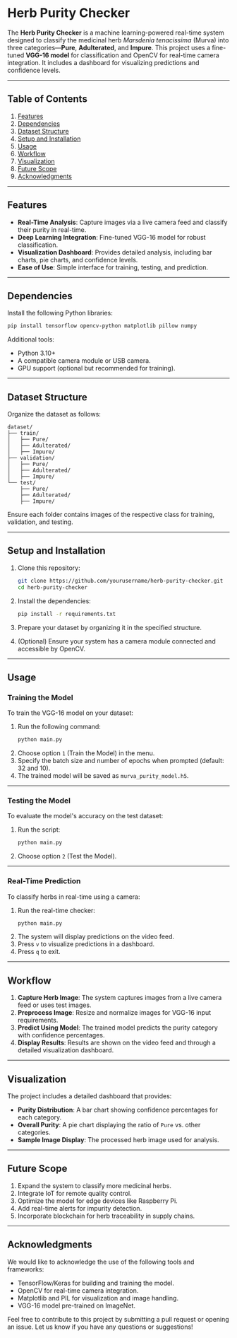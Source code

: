 # **Herb Purity Checker**

The **Herb Purity Checker** is a machine learning-powered real-time system designed to classify the medicinal herb *Marsdenia tenacissima* (Murva) into three categories—**Pure**, **Adulterated**, and **Impure**. This project uses a fine-tuned **VGG-16 model** for classification and OpenCV for real-time camera integration. It includes a dashboard for visualizing predictions and confidence levels.

---

## **Table of Contents**

1. [Features](#features)  
2. [Dependencies](#dependencies)  
3. [Dataset Structure](#dataset-structure)  
4. [Setup and Installation](#setup-and-installation)  
5. [Usage](#usage)  
6. [Workflow](#workflow)  
7. [Visualization](#visualization)  
8. [Future Scope](#future-scope)  
9. [Acknowledgments](#acknowledgments)

---

## **Features**

- **Real-Time Analysis**: Capture images via a live camera feed and classify their purity in real-time.  
- **Deep Learning Integration**: Fine-tuned VGG-16 model for robust classification.  
- **Visualization Dashboard**: Provides detailed analysis, including bar charts, pie charts, and confidence levels.  
- **Ease of Use**: Simple interface for training, testing, and prediction.  

---

## **Dependencies**

Install the following Python libraries:

```bash
pip install tensorflow opencv-python matplotlib pillow numpy
```

Additional tools:  
- Python 3.10+  
- A compatible camera module or USB camera.  
- GPU support (optional but recommended for training).  

---

## **Dataset Structure**

Organize the dataset as follows:

```
dataset/
├── train/
│   ├── Pure/
│   ├── Adulterated/
│   ├── Impure/
├── validation/
│   ├── Pure/
│   ├── Adulterated/
│   ├── Impure/
└── test/
    ├── Pure/
    ├── Adulterated/
    ├── Impure/
```

Ensure each folder contains images of the respective class for training, validation, and testing.

---

## **Setup and Installation**

1. Clone this repository:  
   ```bash
   git clone https://github.com/yourusername/herb-purity-checker.git
   cd herb-purity-checker
   ```

2. Install the dependencies:  
   ```bash
   pip install -r requirements.txt
   ```

3. Prepare your dataset by organizing it in the specified structure.

4. (Optional) Ensure your system has a camera module connected and accessible by OpenCV.

---

## **Usage**

### **Training the Model**
To train the VGG-16 model on your dataset:
1. Run the following command:
   ```bash
   python main.py
   ```
2. Choose option `1` (Train the Model) in the menu.
3. Specify the batch size and number of epochs when prompted (default: 32 and 10).  
4. The trained model will be saved as `murva_purity_model.h5`.

---

### **Testing the Model**
To evaluate the model's accuracy on the test dataset:
1. Run the script:
   ```bash
   python main.py
   ```
2. Choose option `2` (Test the Model).

---

### **Real-Time Prediction**
To classify herbs in real-time using a camera:
1. Run the real-time checker:
   ```bash
   python main.py
   ```
2. The system will display predictions on the video feed.  
3. Press `v` to visualize predictions in a dashboard.  
4. Press `q` to exit.

---

## **Workflow**

1. **Capture Herb Image**: The system captures images from a live camera feed or uses test images.  
2. **Preprocess Image**: Resize and normalize images for VGG-16 input requirements.  
3. **Predict Using Model**: The trained model predicts the purity category with confidence percentages.  
4. **Display Results**: Results are shown on the video feed and through a detailed visualization dashboard.

---

## **Visualization**

The project includes a detailed dashboard that provides:  
- **Purity Distribution**: A bar chart showing confidence percentages for each category.  
- **Overall Purity**: A pie chart displaying the ratio of `Pure` vs. other categories.  
- **Sample Image Display**: The processed herb image used for analysis.

---

## **Future Scope**

1. Expand the system to classify more medicinal herbs.  
2. Integrate IoT for remote quality control.  
3. Optimize the model for edge devices like Raspberry Pi.  
4. Add real-time alerts for impurity detection.  
5. Incorporate blockchain for herb traceability in supply chains.

---

## **Acknowledgments**

We would like to acknowledge the use of the following tools and frameworks:  
- TensorFlow/Keras for building and training the model.  
- OpenCV for real-time camera integration.  
- Matplotlib and PIL for visualization and image handling.  
- VGG-16 model pre-trained on ImageNet.  

Feel free to contribute to this project by submitting a pull request or opening an issue. Let us know if you have any questions or suggestions!

